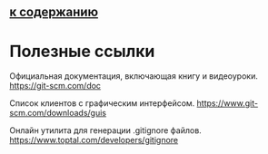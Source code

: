
  [к содержанию](./readme.md)
  ---
# Полезные ссылки

Официальная документация, включающая книгу и видеоуроки.
https://git-scm.com/doc

Список клиентов с графическим интерфейсом.
https://www.git-scm.com/downloads/guis

Онлайн утилита для генерации .gitignore файлов.
https://www.toptal.com/developers/gitignore